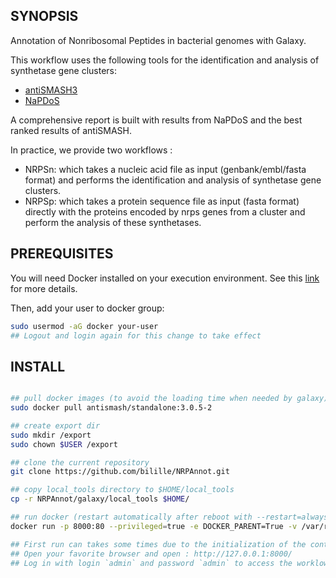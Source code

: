## SYNOPSIS

Annotation of Nonribosomal Peptides in bacterial genomes with Galaxy.

This workflow uses the following tools for the identification and analysis of synthetase gene clusters:
* [antiSMASH3](https://dx.doi.org/10.1093%2Fnar%2Fgkv437)
* [NaPDoS](https://dx.doi.org/10.1371%2Fjournal.pone.0034064)

A comprehensive report is built with results from NaPDoS and the best ranked results of antiSMASH.

In practice, we provide two workflows :
* NRPSn: which takes a nucleic acid file as input (genbank/embl/fasta format) and performs the identification and analysis of synthetase gene clusters.
* NRPSp: which takes a protein sequence file as input (fasta format) directly with the proteins encoded by nrps genes from a cluster and perform the analysis of these synthetases.

## PREREQUISITES

You will need Docker installed on your execution environment.
See this [link](https://docs.docker.com/install/) for more details.

Then, add your user to docker group:
```bash
sudo usermod -aG docker your-user
## Logout and login again for this change to take effect
```

## INSTALL

```bash

## pull docker images (to avoid the loading time when needed by galaxy)
sudo docker pull antismash/standalone:3.0.5-2

## create export dir
sudo mkdir /export
sudo chown $USER /export

## clone the current repository
git clone https://github.com/bilille/NRPAnnot.git

## copy local_tools directory to $HOME/local_tools
cp -r NRPAnnot/galaxy/local_tools $HOME/

## run docker (restart automatically after reboot with --restart=always)
docker run -p 8000:80 --privileged=true -e DOCKER_PARENT=True -v /var/run/docker.sock:/var/run/docker.sock -v $HOME/local_tools:/local_tools -e "GALAXY_CONFIG_CONDA_AUTO_INSTALL=True" -v /export/:/export/ -e GALAXY_CONFIG_TOOL_CONFIG_FILE=config/tool_conf.xml.sample,config/shed_tool_conf.xml.sample,/local_tools/my_tools.xml -e "GALAXY_LOGGING=full" lcouderc/nrps-galaxy

## First run can takes some times due to the initialization of the container
## Open your favorite browser and open : http://127.0.0.1:8000/
## Log in with login `admin` and password `admin` to access the worklows.

```
